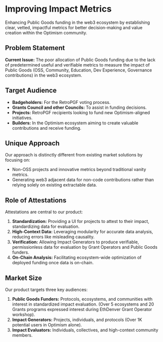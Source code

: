 # Improving Impact Metrics

Enhancing Public Goods funding in the web3 ecosystem by establishing clear, vetted, impactful metrics for better decision-making and value creation within the Optimism community.

## Problem Statement

**Current Issue:** The poor allocation of Public Goods funding due to the lack of predetermined useful and verifiable metrics to measure the impact of Public Goods (OSS, Community, Education, Dev Experience, Governance contributions) in the web3 ecosystem.

## Target Audience

- **Badgeholders:** For the RetroPGF voting process.
- **Grants Council and other Councils:** To assist in funding decisions.
- **Projects:** RetroPGF recipients looking to fund new Optimism-aligned initiatives.
- **Builders:** In the Optimism ecosystem aiming to create valuable contributions and receive funding.

## Unique Approach

Our approach is distinctly different from existing market solutions by focusing on:

- Non-OSS projects and innovative metrics beyond traditional vanity metrics.
- Generating web3 adjacent data for non-code contributions rather than relying solely on existing extractable data.

## Role of Attestations

Attestations are central to our product:

1. **Standardization:** Providing a UI for projects to attest to their impact, standardizing data for evaluation.
2. **High-Context Data:** Leveraging modularity for accurate data analysis, reducing errors like misleading causality.
3. **Verification:** Allowing Impact Generators to produce verifiable, permissionless data for evaluation by Grant Operators and Public Goods funders.
4. **On-Chain Analysis:** Facilitating ecosystem-wide optimization of deployed funding once data is on-chain.

## Market Size

Our product targets three key audiences:

1. **Public Goods Funders:** Protocols, ecosystems, and communities with interest in standardized impact evaluation. (Over 5 ecosystems and 20 Grants programs expressed interest during EthDenver Grant Operator workshop).
2. **Impact Generators:** Projects, individuals, and protocols (Over 1K potential users in Optimism alone).
3. **Impact Evaluators:** Individuals, collectives, and high-context community members.
